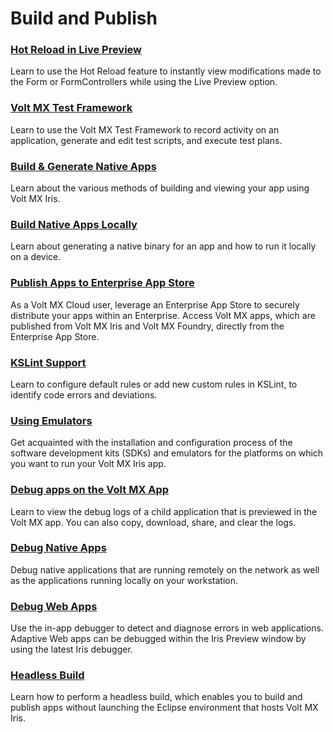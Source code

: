 # Build and Publish 

### [Hot Reload in Live Preview](../../../Iris/iris_user_guide/Content/HotReload.md)
Learn to use the Hot Reload feature to instantly view modifications made to the Form or FormControllers while using the Live Preview option.

### [Volt MX Test Framework](../../../Iris/iris_user_guide/Content/TestAutomation.md)
Learn to use the Volt MX Test Framework to record activity on an application, generate and edit test scripts, and execute test plans.

### [Build & Generate Native Apps](../../../Iris/iris_user_guide/Content/Cloud_Build_in_VoltMX_Iris.md#cloud)
Learn about the various methods of building and viewing your app using Volt MX Iris.

### [Build Native Apps Locally](../../../Iris/iris_user_guide/Content/LocalBuildStarter.md)
Learn about generating a native binary for an app and how to run it locally on a device.

### [Publish Apps to Enterprise App Store](../../../Iris/iris_user_guide/Content/EAS.md#accessing)
As a Volt MX Cloud user, leverage an Enterprise App Store to securely distribute your apps within an Enterprise. Access Volt MX apps, which are published from Volt MX Iris and Volt MX Foundry, directly from the Enterprise App Store.

### [KSLint Support](../../../Iris/iris_user_guide/Content/KSLint.md)
Learn to configure default rules or add new custom rules in KSLint, to identify code errors and deviations.

### [Using Emulators](../../../Iris/iris_user_guide/Content/Platform_SDKs.md)
Get acquainted with the installation and configuration process of the software development kits (SDKs) and emulators for the platforms on which you want to run your Volt MX Iris app.

### [Debug apps on the Volt MX App](../../../Iris/iris_app_viewer/Content/Viewlogs.md)
Learn to view the debug logs of a child application that is previewed in the Volt MX app. You can also copy, download, share, and clear the logs.

### [Debug Native Apps](../../../Iris/iris_user_guide/Content/Inline_Debugger.md)
Debug native applications that are running remotely on the network as well as the applications running locally on your workstation.

### [Debug Web Apps](../../../Iris/iris_user_guide/Content/LivePreview.md)
Use the in-app debugger to detect and diagnose errors in web applications. Adaptive Web apps can be debugged within the Iris Preview window by using the latest Iris debugger.

### [Headless Build](../../../Iris/iris_user_guide/Content/CommandLine.md)
Learn how to perform a headless build, which enables you to build and publish apps without launching the Eclipse environment that hosts Volt MX Iris.

